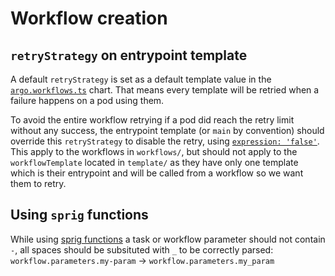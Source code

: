 # Workflow creation

## `retryStrategy` on entrypoint template

A default `retryStrategy` is set as a default template value in the [`argo.workflows.ts`](https://github.com/linz/topo-workflows/blob/master/infra/charts/argo.workflows.ts) chart. That means every template will be retried when a failure happens on a pod using them.

To avoid the entire workflow retrying if a pod did reach the retry limit without any success, the entrypoint template (or `main` by convention) should override this `retryStrategy` to disable the retry, using [`expression: 'false'`](https://argo-workflows.readthedocs.io/en/latest/retries/#conditional-retries). This apply to the workflows in `workflows/`, but should not apply to the `workflowTemplate` located in `template/` as they have only one template which is their entrypoint and will be called from a workflow so we want them to retry.

## Using `sprig` functions

While using [sprig functions](http://masterminds.github.io/sprig/) a task or workflow parameter should not contain `-`, all spaces should be subsituted with `_` to be correctly parsed:
`workflow.parameters.my-param` -> `workflow.parameters.my_param`
